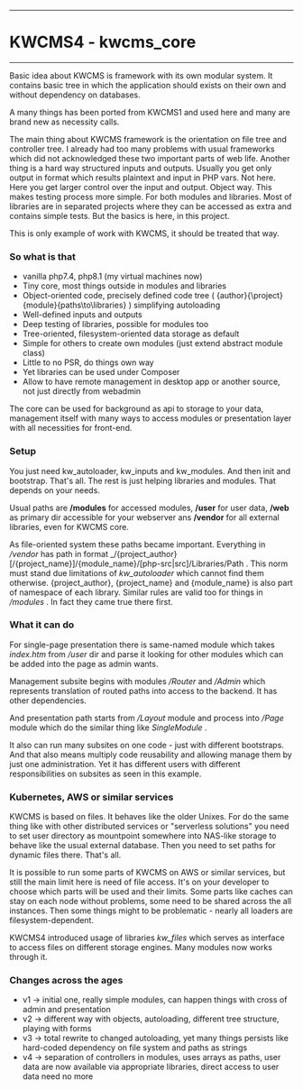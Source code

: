 -----------

# KWCMS4 - kwcms_core

------------

Basic idea about KWCMS is framework with its own modular system. It contains basic tree in
which the application should exists on their own and without dependency on databases.

A many things has been ported from KWCMS1 and used here and many are brand new as necessity
calls.

The main thing about KWCMS framework is the orientation on file tree and controller tree.
I already had too many problems with usual frameworks which did not acknowledged these two
important parts of web life. Another thing is a hard way structured inputs and outputs.
Usually you get only output in format which results plaintext and input in PHP vars. Not here.
Here you get larger control over the input and output. Object way. This makes testing process
more simple. For both modules and libraries. Most of libraries are in separated projects where
they can be accessed as extra and contains simple tests. But the basics is here, in this project.

This is only example of work with KWCMS, it should be treated that way.

### So what is that

* vanilla php7.4, php8.1 (my virtual machines now)
* Tiny core, most things outside in modules and libraries
* Object-oriented code, precisely defined code tree ( \{author}{\project}\{module}\{paths\to\libraries} )
  simplifying autoloading
* Well-defined inputs and outputs
* Deep testing of libraries, possible for modules too
* Tree-oriented, filesystem-oriented data storage as default
* Simple for others to create own modules (just extend abstract module class)
* Little to no PSR, do things own way
* Yet libraries can be used under Composer
* Allow to have remote management in desktop app or another source, not just directly from webadmin

The core can be used for background as api to storage to your data, management itself with many ways
to access modules or presentation layer with all necessities for front-end.

### Setup

You just need kw_autoloader, kw_inputs and kw_modules. And then init and bootstrap. That's all. The
rest is just helping libraries and modules. That depends on your needs. 

Usual paths are __/modules__ for accessed modules, __/user__ for user data, __/web__ as primary dir
accessible for your webserver ans __/vendor__ for all external libraries, even for KWCMS core.

As file-oriented system these paths became important. Everything in _/vendor_ has path in format
_/{project_author}[/{project_name}]/{module_name}/[php-src|src]/Libraries/Path . This norm must
stand due limitations of _kw_autoloader_ which cannot find them otherwise. {project_author},
{project_name} and {module_name} is also part of namespace of each library. Similar rules are valid
too for things in _/modules_ . In fact they came true there first.

### What it can do

For single-page presentation there is same-named module which takes _index.htm_ from _/user_ dir
and parse it looking for other modules which can be added into the page as admin wants.

Management subsite begins with modules _/Router_ and _/Admin_ which represents translation of routed
paths into access to the backend. It has other dependencies.

And presentation path starts from _/Layout_ module and process into _/Page_ module which do the
similar thing like _SingleModule_ .

It also can run many subsites on one code - just with different bootstraps. And that also means
multiply code reusability and allowing manage them by just one administration. Yet it has different
users with different responsibilities on subsites as seen in this example.

### Kubernetes, AWS or similar services

KWCMS is based on files. It behaves like the older Unixes. For do the same thing like with other
distributed services or "serverless solutions" you need to set user directory as mountpoint somewhere
into NAS-like storage to behave like the usual external database. Then you need to set paths for
dynamic files there. That's all.

It is possible to run some parts of KWCMS on AWS or similar services, but still the main limit
here is need of file access. It's on your developer to choose which parts will be used and their
limits. Some parts like caches can stay on each node without problems, some need to be shared
across the all instances. Then some things might to be problematic - nearly all loaders are
filesystem-dependent.

KWCMS4 introduced usage of libraries *kw_files* which serves as interface to access files on
different storage engines. Many modules now works through it.

### Changes across the ages

- v1 -> initial one, really simple modules, can happen things with cross of admin and presentation
- v2 -> different way with objects, autoloading, different tree structure, playing with forms
- v3 -> total rewrite to changed autoloading, yet many things persists like hard-coded dependency
  on file system and paths as strings 
- v4 -> separation of controllers in modules, uses arrays as paths, user data are now available
  via appropriate libraries, direct access to user data need no more
